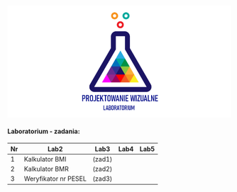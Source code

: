 ![Lab Logo](https://github.com/LK-Herman/PW-Lab/blob/master/lab-png-3.png?raw=true)


#### Laboratorium - zadania:

 Nr | Lab2                | Lab3 | Lab4 | Lab5
--- | ------------------- | ---- |----- | -----
1 | Kalkulator BMI        | (zad1) 
2 | Kalkulator BMR        | (zad2)   
3 | Weryfikator nr PESEL  | (zad3)


